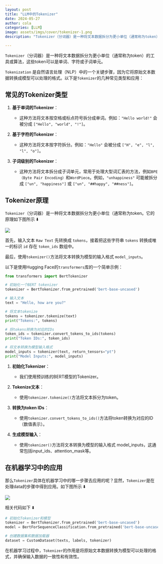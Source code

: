 ```yaml
---
layout: post
title: "LLM中的Tokenizer"
date: 2024-05-27
author: cola
categories: [LLM]
image: assets/imgs/cover/tokenizer-1.png
description: "Tokenizer（分词器）是一种将文本数据拆分为更小单位（通常称为token）的工具或算法，这些token可以是单词、字符或子词单元。"

---
```



`Tokenizer`（分词器）是一种将文本数据拆分为更小单位（通常称为token）的工具或算法，这些token可以是单词、字符或子词单元。

`Tokenization` 是自然语言处理（NLP）中的一个关键步骤，因为它将原始文本数据转换成模型可以处理的格式。以下是`Tokenizer`的几种常见类型和应用：

## 常见的Tokenizer类型

1. **基于单词的Tokenizer**：
   - 这种方法将文本按空格或标点符号拆分成单词。例如：`"Hello world!"` 会被分成 `["Hello", "world", "!"]`。
   
2. **基于字符的Tokenizer**：
   - 这种方法将文本按字符拆分。例如：`"Hello"` 会被分成 `["H", "e", "l", "l", "o"]`。
   
3. **子词级别的Tokenizer**：
   - 这种方法将文本拆分成子词单元，常用于处理大型词汇表的方法，例如`BPE（Byte Pair Encoding）`和`WordPiece`。例如，`"unhappiness"` 可能被拆分成 `["un", "happiness"]` 或 `["un", "##happy", "##ness"]`。


## Tokenizer原理

`Tokenizer`（分词器）是一种将文本数据拆分为更小单位（通常称为token。它的原理如下图所示 ⬇️

<img src="/assets/imgs/ai/llm/tokenizer-1.png" />

首先，输入文本 `Raw Text` 先转换成 `tokens`，接着把这些字符串 `tokens` 转换成唯一的标识 `id` 存在 `token_ids` 数组中。

最后，使用`tokenizer()`方法将文本转换为模型的输入格式 `model_inputs`。

以下是使用Hugging Face的`transformers`库的一个简单示例：

```python
from transformers import BertTokenizer

# 初始化一个BERT tokenizer
tokenizer = BertTokenizer.from_pretrained('bert-base-uncased')

# 输入文本
text = "Hello, how are you?"

# 将文本tokenize
tokens = tokenizer.tokenize(text)
print("Tokens:", tokens)

# 将tokens转换为对应的IDs
token_ids = tokenizer.convert_tokens_to_ids(tokens)
print("Token IDs:", token_ids)

# 将文本转换为模型输入格式
model_inputs = tokenizer(text, return_tensors="pt")
print("Model Inputs:", model_inputs)
```

1. **初始化Tokenizer**：
   - 我们使用预训练的BERT模型的Tokenizer。

2. **Tokenize文本**：
   - 使用`tokenizer.tokenize()`方法将文本拆分为token。

3. **转换为token IDs**：
   - 使用`tokenizer.convert_tokens_to_ids()`方法将token转换为对应的ID（数值表示）。

4. **生成模型输入**：
   - 使用`tokenizer()`方法将文本转换为模型的输入格式 model_inputs，这通常包括input_ids、attention_mask等。



## 在机器学习中的应用

那么`Tokenizer`具体在机器学习中的哪一步骤去应用的呢？显然，`Tokenizer`是在处理data的步骤中得到应用。如下图所示 ⬇️

<img src="/assets/imgs/ai/llm/tokenizer-2.png" />

相关代码如下 ⬇️
```python
# 初始化Tokenizer和模型
tokenizer = BertTokenizer.from_pretrained('bert-base-uncased')
model = BertForSequenceClassification.from_pretrained('bert-base-uncased')

# 创建数据集和数据加载器
dataset = CustomDataset(texts, labels, tokenizer)
```


在机器学习过程中，`Tokenizer`的作用是将原始文本数据转换为模型可以处理的格式，并确保输入数据的一致性和有效性。